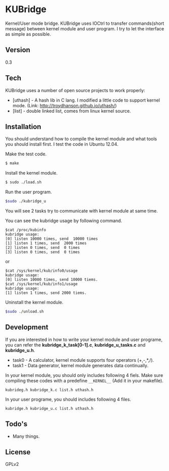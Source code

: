 # KUBridge
Kernel/User mode bridge. KUBridge uses IOCtrl to transfer commands(short message) between kernel module and user program.
I try to let the interface as simple as possible.

## Version
0.3

## Tech

KUBridge uses a number of open source projects to work properly:

* [uthash] - A hash lib in C lang. I modified a little code to support kernel mode. (Link: http://troydhanson.github.io/uthash/)
* [list] - double linked list, comes from linux kernel source.

## Installation
You should understand how to compile the kernel module and what tools you should install first. I test the code in Ubuntu 12.04.

Make the test code.
```sh
$ make
```
Install the kernel module.
```sh
$ sudo ./load.sh
```
Run the user program.
```sh
$sudo ./kubridge_u
```
You will see 2 tasks try to communicate with kernel module at same time.

You can see the kubridge usage by following command.
```
$cat /proc/kubinfo
kubridge usage:
[0] listen 10000 times, send  10000 times
[1] listen 1 times, send  2000 times
[2] listen 0 times, send  0 times
[3] listen 0 times, send  0 times
```
or
```
$cat /sys/kernel/kub/info0/usage
kubridge usage:
[0] listen 10000 times, send 10000 tiems.
$cat /sys/kernel/kub/info1/usage
kubridge usage:
[1] listen 1 times, send 2000 tiems.
```

Uninstall the kernel module.
```sh
$sudo ./unload.sh
```

## Development
If you are interested in how to write your kernel module and user programe, you can refer the __kubridge_k_task[0-1].c__, __kubridge_u_tasks.c__ and __kubridge_u.h__.

* task0 - A calculator, kernel module supports four operators (+,-,*,/).
* task1 - Data generator, kernel module generates data continually.

In your kernel module, you should only includes following 4 fiels. Make sure compiling these codes with a predefine `__KERNEL__` (Add it in your makefile). 
```
kubrideg.h kubridge_k.c list.h uthash.h 
```
In your user programe, you should includes following 4 files.
```
kubridge.h kubridge_u.c list.h uthash.h
```

## Todo's

 - Many things.

## License
GPLv2
